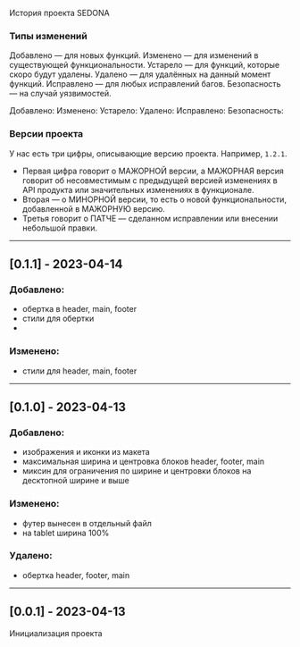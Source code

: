 История проекта SEDONA

### Типы изменений
Добавлено — для новых функций.
Изменено — для изменений в существующей функциональности.
Устарело — для функций, которые скоро будут удалены.
Удалено — для удалённых на данный момент функций.
Исправлено — для любых исправлений багов.
Безопасность — на случай уязвимостей.

Добавлено:
Изменено:
Устарело:
Удалено:
Исправлено:
Безопасность:

### Версии проекта
У нас есть три цифры, описывающие версию проекта. Например, `1.2.1`.
* Первая цифра говорит о МАЖОРНОЙ версии, а МАЖОРНАЯ версия говорит об несовместимым с предыдущей версией изменениях в API продукта или значительных изменениях в функционале.
* Вторая — о МИНОРНОЙ версии, то есть о новой функциональности, добавленной в МАЖОРНУЮ версию.
* Третья говорит о ПАТЧЕ — сделанном исправлении или внесении небольшой правки.
---
## [0.1.1] - 2023-04-14
### Добавлено:
- обертка в header, main, footer
- стили для обертки
-
### Изменено:
- стили для header, main, footer
---
## [0.1.0] - 2023-04-13
### Добавлено:
- изображения и иконки из макета
- максимальная ширина и центровка блоков header, footer, main
- миксин для ограничения по ширине и центровки блоков на десктопной ширине и выше

### Изменено:
- футер вынесен в отдельный файл
- на tablet ширина 100%

### Удалено:
- обертка header, footer, main
---
## [0.0.1] - 2023-04-13
Инициализация проекта
